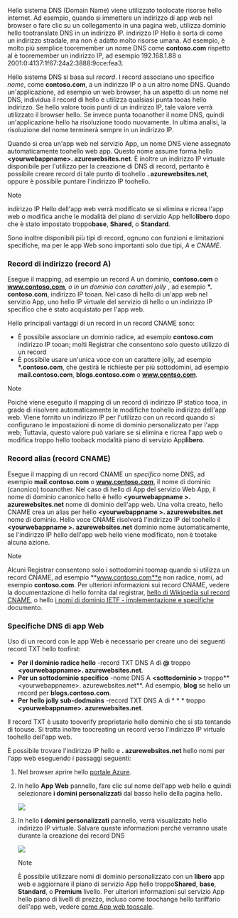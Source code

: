 Hello sistema DNS (Domain Name) viene utilizzato toolocate risorse hello internet. Ad esempio, quando si immettere un indirizzo di app web nel browser o fare clic su un collegamento in una pagina web, utilizza dominio hello tootranslate DNS in un indirizzo IP. indirizzo IP Hello è sorta di come un indirizzo stradale, ma non è adatto molto risorse umana. Ad esempio, è molto più semplice tooremember un nome DNS come **contoso.com** rispetto al è tooremember un indirizzo IP, ad esempio 192.168.1.88 o 2001:0:4137:1f67:24a2:3888:9cce:fea3.

Hello sistema DNS si basa sul *record*. I record associano uno specifico *nome*, come **contoso.com**, a un indirizzo IP o a un altro nome DNS. Quando un'applicazione, ad esempio un web browser, ha un aspetto di un nome nel DNS, individua il record di hello e utilizza qualsiasi punta tooas hello indirizzo. Se hello valore toois punti di un indirizzo IP, tale valore verrà utilizzato il browser hello. Se invece punta tooanother il nome DNS, quindi un'applicazione hello ha risoluzione toodo nuovamente. In ultima analisi, la risoluzione del nome terminerà sempre in un indirizzo IP.

Quando si crea un'app web nel servizio App, un nome DNS viene assegnato automaticamente toohello web app. Questo nome assume forma hello  **&lt;yourwebappname&gt;. azurewebsites.net**. È inoltre un indirizzo IP virtuale disponibile per l'utilizzo per la creazione di DNS di record, pertanto è possibile creare record di tale punto di toohello **. azurewebsites.net**, oppure è possibile puntare l'indirizzo IP toohello.

> [!NOTE]
> indirizzo IP Hello dell'app web verrà modificato se si elimina e ricrea l'app web o modifica anche le modalità del piano di servizio App hello**libero** dopo che è stato impostato troppo**base**, **Shared**, o **Standard**.
> 
> 

Sono inoltre disponibili più tipi di record, ognuno con funzioni e limitazioni specifiche, ma per le app Web sono importanti solo due tipi, *A* e *CNAME*.

### <a name="address-record-a-record"></a>Record di indirizzo (record A)
Esegue il mapping, ad esempio un record A un dominio, **contoso.com** o **www.contoso.com**, *o in un dominio con caratteri jolly* , ad esempio  **\*. contoso.com**, indirizzo IP tooan. Nel caso di hello di un'app web nel servizio App, uno hello IP virtuale del servizio di hello o un indirizzo IP specifico che è stato acquistato per l'app web.

Hello principali vantaggi di un record in un record CNAME sono:

* È possibile associare un dominio radice, ad esempio **contoso.com** indirizzo IP tooan; molti Registrar che consentono solo questo utilizzo di un record
* È possibile usare un'unica voce con un carattere jolly, ad esempio **\*.contoso.com**, che gestirà le richieste per più sottodomini, ad esempio **mail.contoso.com**, **blogs.contoso.com** o **www.contso.com**.

> [!NOTE]
> Poiché viene eseguito il mapping di un record di indirizzo IP statico tooa, in grado di risolvere automaticamente le modifiche toohello indirizzo dell'app web. Viene fornito un indirizzo IP per l'utilizzo con un record quando si configurano le impostazioni di nome di dominio personalizzato per l'app web; Tuttavia, questo valore può variare se si elimina e ricrea l'app web o modifica troppo hello tooback modalità piano di servizio App**libero**.
> 
> 

### <a name="alias-record-cname-record"></a>Record alias (record CNAME)
Esegue il mapping di un record CNAME un *specifico* nome DNS, ad esempio **mail.contoso.com** o **www.contoso.com**, il nome di dominio (canonico) tooanother. Nel caso di hello di App del servizio Web App, il nome di dominio canonico hello è hello  **&lt;yourwebappname >. azurewebsites.net** nome di dominio dell'app web. Una volta creato, hello CNAME crea un alias per hello  **&lt;yourwebappname >. azurewebsites.net** nome di dominio. Hello voce CNAME risolverà l'indirizzo IP del toohello il  **&lt;yourwebappname >. azurewebsites.net** dominio nome automaticamente, se l'indirizzo IP hello dell'app web hello viene modificato, non è tootake alcuna azione.

> [!NOTE]
> Alcuni Registrar consentono solo i sottodomini toomap quando si utilizza un record CNAME, ad esempio **www.contoso.com**e non radice, nomi, ad esempio **contoso.com**. Per ulteriori informazioni sui record CNAME, vedere la documentazione di hello fornita dal registrar, <a href="http://en.wikipedia.org/wiki/CNAME_record">hello di Wikipedia sul record CNAME</a>, o hello <a href="http://tools.ietf.org/html/rfc1035">i nomi di dominio IETF - implementazione e specifiche</a> documento.
> 
> 

### <a name="web-app-dns-specifics"></a>Specifiche DNS di app Web
Uso di un record con le app Web è necessario per creare uno dei seguenti record TXT hello toofirst:

* **Per il dominio radice hello** -record TXT DNS A di  **@**  troppo  **&lt;yourwebappname&gt;. azurewebsites.net**.
* **Per un sottodominio specifico** -nome DNS A  **&lt;sottodominio >** troppo**&lt;yourwebappname&gt;. azurewebsites.net**. Ad esempio, **blog** se hello un record per **blogs.contoso.com**.
* **Per hello jolly sub-dodmains** -record TXT DNS A di * * * troppo  **&lt;yourwebappname&gt;. azurewebsites.net**.

Il record TXT è usato tooverify proprietario hello dominio che si sta tentando di toouse. Si tratta inoltre toocreating un record verso l'indirizzo IP virtuale toohello dell'app web.

È possibile trovare l'indirizzo IP hello e **. azurewebsites.net** hello nomi per l'app web eseguendo i passaggi seguenti:

1. Nel browser aprire hello [portale Azure](https://portal.azure.com).
2. In hello **App Web** pannello, fare clic sul nome dell'app web hello e quindi selezionare **i domini personalizzati** dal basso hello della pagina hello.
   
    ![](./media/custom-dns-web-site/dncmntask-cname-6.png)
3. In hello **i domini personalizzati** pannello, verrà visualizzato hello indirizzo IP virtuale. Salvare queste informazioni perché verranno usate durante la creazione dei record DNS
   
    ![](./media/custom-dns-web-site/virtual-ip-address.png)
   
   > [!NOTE]
   > È possibile utilizzare nomi di dominio personalizzato con un **libero** app web e aggiornare il piano di servizio App hello troppo**Shared**, **base**, **Standard**, o **Premium** livello. Per ulteriori informazioni sul servizio App hello piano di livelli di prezzo, incluso come toochange hello tariffario dell'app web, vedere [come App web tooscale](../articles/app-service-web/web-sites-scale.md).
   > 
   > 

